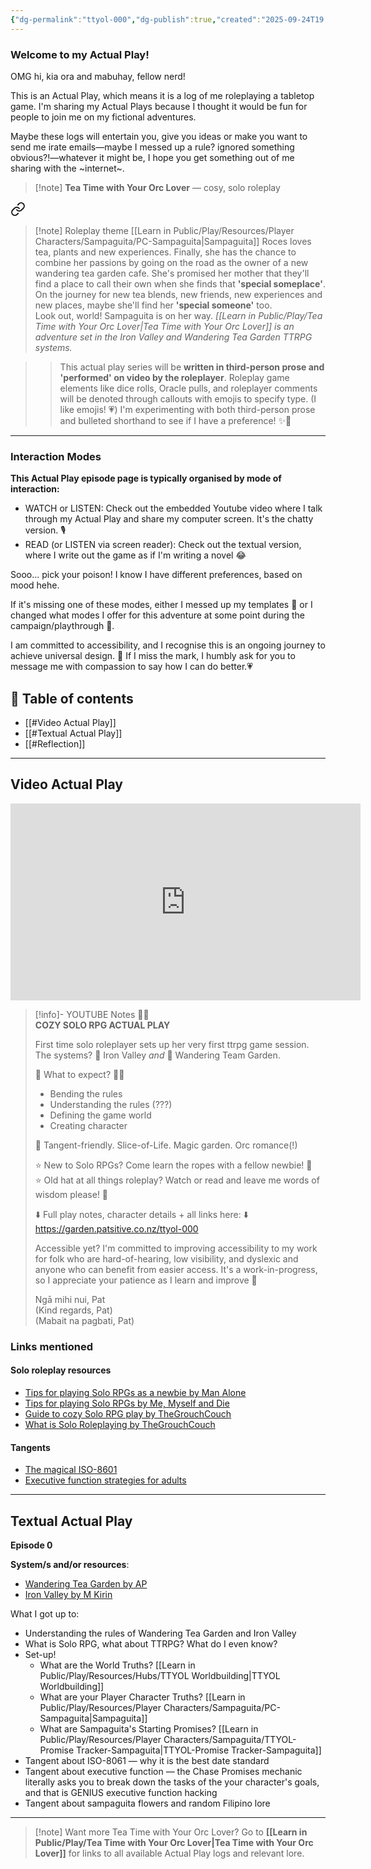 ```yaml
---
{"dg-permalink":"ttyol-000","dg-publish":true,"created":"2025-09-24T19:34","updated":"2025-09-26T10:39","dg-path":"Play/Actual Plays/Tea Time with Your Orc Lover/TTYOL-000 Setting up the game.md","permalink":"/ttyol-000/","dgPassFrontmatter":true,"noteIcon":"1"}
---
```



<div class="transclusion internal-embed is-loaded"><div class="markdown-embed">



### Welcome to my Actual Play!

OMG hi, kia ora and mabuhay, fellow nerd! 

This is an Actual Play, which means it is a log of me roleplaying a tabletop game. I'm sharing my Actual Plays because I thought it would be fun for people to join me on my fictional adventures. 

Maybe these logs will entertain you, give you ideas or make you want to send me irate emails—maybe I messed up a rule? ignored something obvious?!—whatever it might be, I hope you get something out of me sharing with the ~internet~. 


</div></div>



<div class="transclusion internal-embed is-loaded"><div class="markdown-embed">



> [!note]  **Tea Time with Your Orc Lover** — cosy, solo roleplay
> > 
<div class="transclusion internal-embed is-loaded"><a class="markdown-embed-link" href="/play/tea-time-with-your-orc-lover/#6bb3b0" aria-label="Open link"><svg xmlns="http://www.w3.org/2000/svg" width="24" height="24" viewBox="0 0 24 24" fill="none" stroke="currentColor" stroke-width="2" stroke-linecap="round" stroke-linejoin="round" class="svg-icon lucide-link"><path d="M10 13a5 5 0 0 0 7.54.54l3-3a5 5 0 0 0-7.07-7.07l-1.72 1.71"></path><path d="M14 11a5 5 0 0 0-7.54-.54l-3 3a5 5 0 0 0 7.07 7.07l1.71-1.71"></path></svg></a><div class="markdown-embed">



> [!note] Roleplay theme
[[Learn in Public/Play/Resources/Player Characters/Sampaguita/PC-Sampaguita\|Sampaguita]] Roces loves tea, plants and new experiences. Finally, she has the chance to combine her passions by going on the road as the owner of a new wandering tea garden cafe. She's promised her mother that they'll find a place to call their own when she finds that **'special someplace'**.
On the journey for new tea blends, new friends, new experiences and new places, maybe she'll find her **'special someone'** too.  
Look out, world! Sampaguita is on her way. 
_[[Learn in Public/Play/Tea Time with Your Orc Lover\|Tea Time with Your Orc Lover]] is an adventure set in the Iron Valley and Wandering Tea Garden TTRPG systems._

</div></div>

> > This actual play series will be **written in third-person prose and 'performed' on video by the roleplayer**. Roleplay game elements like dice rolls, Oracle pulls, and roleplayer comments will be denoted through callouts with emojis to specify type. (I like emojis! 💗)
> > I'm experimenting with both third-person prose and bulleted shorthand to see if I have a preference! ✨🤔

</div></div>


--- 


<div class="transclusion internal-embed is-loaded"><div class="markdown-embed">



### Interaction Modes 
**This Actual Play episode page is typically organised by mode of interaction:**
- WATCH or LISTEN: Check out the embedded Youtube video where I talk through my Actual Play and share my computer screen. It's the chatty version. 🎙️
- READ (or LISTEN via screen reader): Check out the textual version, where I write out the game as if I'm writing a novel 😂

Sooo... pick your poison! I know I have different preferences, based on mood hehe. 

If it's missing one of these modes, either I messed up my templates 🫠 or I changed what modes I offer for this adventure at some point during the campaign/playthrough 🤔. 

I am committed to accessibility, and I recognise this is an ongoing journey to achieve universal design. 🤔 If I miss the mark, I humbly ask for you to message me with compassion to say how I can do better.💗


</div></div>


## 📌 Table of contents
- [[#Video Actual Play]]
- [[#Textual Actual Play]]
- [[#Reflection]]

--- 

## Video Actual Play

<iframe width="560" height="315" src="https://www.youtube-nocookie.com/embed/_11q7e3NX00?si=h8vAgQdK5o0cP620" title="YouTube video player" frameborder="0" allow="accelerometer; autoplay; clipboard-write; encrypted-media; gyroscope; picture-in-picture; web-share" referrerpolicy="strict-origin-when-cross-origin" allowfullscreen></iframe>

> [!info]- YOUTUBE Notes 🎲✨  
> **COZY SOLO RPG ACTUAL PLAY**  
>   
> First time solo roleplayer sets up her very first ttrpg game session.  
> The systems? 🔮 Iron Valley _and_ 🪻 Wandering Team Garden.  
>   
> 🤔 What to expect? ✍🏾  
> - Bending the rules  
> - Understanding the rules (???)  
> - Defining the game world  
> - Creating character  
>   
> 🎉 Tangent-friendly. Slice-of-Life. Magic garden. Orc romance(!)  
>   
> ⭐ New to Solo RPGs? Come learn the ropes with a fellow newbie! 🤔  
> ⭐ Old hat at all things roleplay? Watch or read and leave me words of wisdom please! 💌  
>   
> ⬇️ Full play notes, character details + all links here: ⬇️  
> https://garden.patsitive.co.nz/ttyol-000  
>   
> Accessible yet? I'm committed to improving accessibility to my work for folk who are hard-of-hearing, low visibility, and dyslexic and anyone who can benefit from easier access. It's a work-in-progress, so I appreciate your patience as I learn and improve 💖  
>   
> Ngā mihi nui, Pat  
> (Kind regards, Pat)  
> (Mabait na pagbati, Pat)  

### Links mentioned 

#### Solo roleplay resources 
- [Tips for playing Solo RPGs as a newbie by Man Alone](https://youtu.be/fZbr9Id1Zlw?si=Hfd0G6F0TGCMuiMa)
- [Tips for playing Solo RPGs by Me, Myself and Die](https://youtu.be/dgVtt8jC2aA?si=mmU9AOTYmU4OlvWA)
- [Guide to cozy Solo RPG play by TheGrouchCouch](https://youtu.be/Wsh9vzJI2S8?si=ZJCb1gbeJ3WVOkUN)
- [What is Solo Roleplaying by TheGrouchCouch](https://youtu.be/1fC5kLgFva0?si=CDBtuM7dfJCXz8UP)

#### Tangents
- [The magical ISO-8601](https://www.iso.org/iso-8601-date-and-time-format.html)
- [Executive function strategies for adults](https://theadultspeechtherapyworkbook.com/executive-functioning-activities-for-adults/)

--- 

## Textual Actual Play 

**Episode 0**

**System/s and/or resources**: 
- [Wandering Tea Garden by AP](https://ap-cartography.itch.io/the-wandering-tea-garden)
- [Iron Valley by M Kirin](https://mkirin.itch.io/iron-valley)

What I got up to: 
- Understanding the rules of Wandering Tea Garden and Iron Valley 
- What is Solo RPG, what about TTRPG? What do I even know? 
- Set-up! 
	- What are the World Truths? [[Learn in Public/Play/Resources/Hubs/TTYOL Worldbuilding\|TTYOL Worldbuilding]]
	- What are your Player Character Truths? [[Learn in Public/Play/Resources/Player Characters/Sampaguita/PC-Sampaguita\|Sampaguita]]
	- What are Sampaguita's Starting Promises? [[Learn in Public/Play/Resources/Player Characters/Sampaguita/TTYOL-Promise Tracker-Sampaguita\|TTYOL-Promise Tracker-Sampaguita]]
- Tangent about ISO-8061 — why it is the best date standard
- Tangent about executive function — the Chase Promises mechanic literally asks you to break down the tasks of the your character's goals, and that is GENIUS executive function hacking
- Tangent about sampaguita flowers and random Filipino lore

--- 


<div class="transclusion internal-embed is-loaded"><div class="markdown-embed">



> [!note] Want more Tea Time with Your Orc Lover?
> Go to **[[Learn in Public/Play/Tea Time with Your Orc Lover\|Tea Time with Your Orc Lover]]** for links to all available Actual Play logs and relevant lore. 

</div></div>

